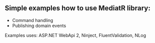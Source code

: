 ## Simple examples how to use MediatR library:
- Command handling
- Publishing domain events

Examples uses: ASP.NET WebApi 2, Ninject, FluentValidation, NLog
